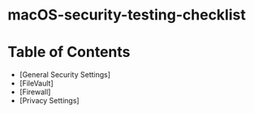 # macOS-security-testing-checklist



# Table of Contents
- [General Security Settings]
- [FileVault]
- [Firewall]
- [Privacy Settings]
